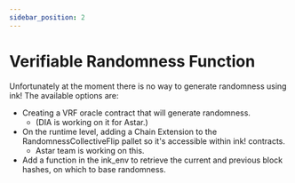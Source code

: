 ```yaml
---
sidebar_position: 2
---
```


# Verifiable Randomness Function

Unfortunately at the moment there is no way to generate randomness using ink!
The available options are:

- Creating a VRF oracle contract that will generate randomness.
  - (DIA is working on it for Astar.)
- On the runtime level, adding a Chain Extension to the RandomnessCollectiveFlip pallet so it's accessible within ink! contracts.
  - Astar team is working on this.
- Add a function in the ink_env to retrieve the current and previous block hashes, on which to base randomness.
